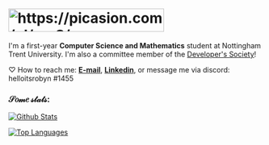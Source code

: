 # <img src="https://i.picasion.com/gl/91/exrS.gif" width="308" height="46" border="0" alt="https://picasion.com/gl/exrS/" /></a>

I'm a first-year **Computer Science and Mathematics** student at Nottingham Trent University. I'm also a committee member of the [Developer's Society](https://github.com/NTUDevSoc)!

♡ How to reach me: [**E-mail**](mailto:robyn.leinster@btinternet.com), [**Linkedin**](https://www.linkedin.com/in/robynleinster/), or message me via discord: helloitsrobyn
#1455
 
### 𝒮𝑜𝓂𝑒 𝓈𝓉𝒶𝓉𝓈:
[![Github Stats](https://github-readme-stats.vercel.app/api?username=robyntiger&show_icons=true&&icon_color=ffffff&count_private=true&theme=dracula&title_color=f870c4&text_color=#f870c4&custom_title=Github%20Stats&line_height=24)](https://github.com/anuraghazra/github-readme-stats)

[![Top Languages](https://github-readme-stats.vercel.app/api/top-langs/?username=robyntiger&show_icons=true&&icon_color=ffffff&count_private=true&theme=dracula&title_color=f870c4&text_color=#f870c4&hide_border=true&custom_title=Github%20Stats&line_height=24)](https://github.com/anuraghazra/github-readme-stats)
